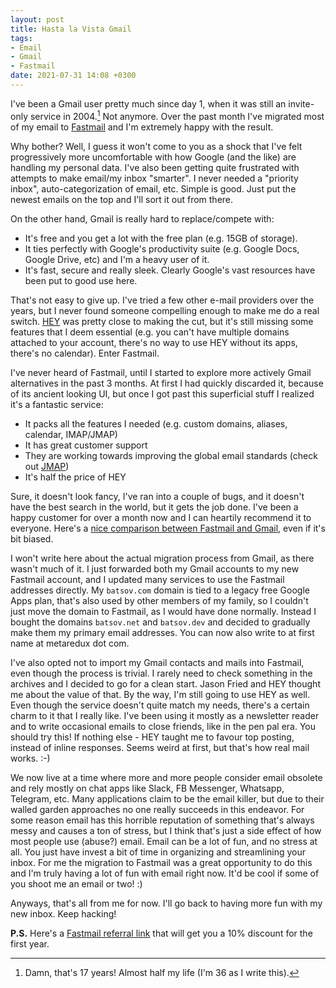 ```yaml
---
layout: post
title: Hasta la Vista Gmail
tags:
- Email
- Gmail
- Fastmail
date: 2021-07-31 14:08 +0300
---
```

I've been a Gmail user pretty much since day 1, when it was still an invite-only
service in 2004.[^1] Not anymore. Over the past month I've migrated most of my
email to [Fastmail](https://fastmail.com) and I'm extremely happy with the result.

Why bother? Well, I guess it won't come to you as a shock that I've felt progressively
more uncomfortable with how Google (and the like) are handling my personal
data. I've also been getting quite frustrated with attempts to make
email/my inbox "smarter". I never needed a "priority inbox", auto-categorization of email, etc.
Simple is good. Just put the newest emails on the top and I'll sort it out from there.

On the other hand, Gmail is really hard to replace/compete with:

- It's free and you get a lot with the free plan (e.g. 15GB of storage).
- It ties perfectly with Google's productivity suite (e.g. Google Docs, Google Drive, etc) and I'm a heavy user of it.
- It's fast, secure and really sleek. Clearly Google's vast resources have been put to good use here.

That's not easy to give up. I've tried a few other e-mail providers over the years, but I never found
someone compelling enough to make me do a real switch. [HEY](https://hey.com) was pretty close to making the cut, but
it's still missing some features that I deem essential (e.g. you can't have multiple domains attached to your account, there's no way to
use HEY without its apps, there's no calendar). Enter Fastmail.

I've never heard of Fastmail, until I started to explore more actively Gmail alternatives in the past 3 months. At first I had
quickly discarded it, because of its ancient looking UI, but once I got past this superficial stuff I realized it's a fantastic service:

- It packs all the features I needed (e.g. custom domains, aliases, calendar, IMAP/JMAP)
- It has great customer support
- They are working towards improving the global email standards (check out [JMAP](https://fastmail.blog/open-technologies/jmap-new-email-open-standard/))
- It's half the price of HEY

Sure, it doesn't look fancy, I've ran into a couple of bugs, and it doesn't have the best search in the world, but it gets the job done. I've been a happy customer for over a month now and I can heartily recommend it to everyone. Here's a [nice comparison between Fastmail and Gmail](https://www.fastmail.com/gmail-alternative/), even if it's bit biased.

I won't write here about the actual migration process from Gmail, as there wasn't much of it. I just forwarded both my Gmail accounts to my new Fastmail account, and I updated
many services to use the Fastmail addresses directly. My `batsov.com` domain is tied to a legacy free Google Apps plan, that's also used by other members of my family, so I couldn't just move the domain to Fastmail, as I would have done normally. Instead I bought the domains `batsov.net` and `batsov.dev` and decided to gradually make them my primary email addresses. You can now also write to at first name at metaredux dot com.

I've also opted not to import my Gmail contacts and mails into Fastmail, even though the process is trivial. I rarely need to check something in the archives and I decided to go for a clean start. Jason Fried and HEY thought me about the value of that. By the way, I'm still going to use HEY as well. Even though the service doesn't quite match my needs, there's a certain charm to it that I really like. I've been using it mostly as a newsletter reader and to write occasional emails to close friends, like in the pen pal era. You should try this! If nothing else - HEY taught me to favour top posting, instead of inline responses. Seems weird at first, but that's how real mail works. :-)

We now live at a time where more and more people consider email obsolete and rely mostly on chat apps like Slack, FB Messenger, Whatsapp, Telegram, etc. Many applications claim to be the email killer, but due to their walled garden approaches no one really succeeds in this endeavor. For some reason email has this horrible reputation of something that's always messy and causes a ton of stress, but I think that's just a side effect of how most people use (abuse?) email. Email can be a lot of fun, and no stress at all. You just have invest a bit of time in organizing and streamlining your inbox. For me the migration to Fastmail was a great opportunity to do this and I'm truly having a lot of fun with email right now. It'd be cool if some of you shoot me an email or two! :)

Anyways, that's all from me for now. I'll go back to having more fun with my new inbox. Keep hacking!

**P.S.** Here's a [Fastmail referral link](https://ref.fm/u26676944) that will get you a 10% discount for the first year.

[^1]: Damn, that's 17 years! Almost half my life (I'm 36 as I write this).
